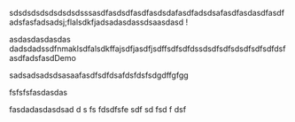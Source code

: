 sdsdsdsdsdsdsdsdsssasdfasdsdfasdfasdsdafasdfadsdsafasdfasdasdfasdfadsfasfadsadsj;flalsdkfjadsadasdassdsaasdasd
!




asdasdasdasdas
dadsdadssdfnmaklsdfalsdkffajsdfjasdfjsdffsdfsdfdssdsdfsdfsdsdfsdfsdfdsfasdfadsfasdDemo


sadsadsadsdsasaafasdfsdfdsafdsfdsfsdgdffgfgg


fsfsfsfasdasdas

fasdadasdasdsad
d
s
fs
fdsdfsfe 
sdf
sd
fsd
f
dsf
